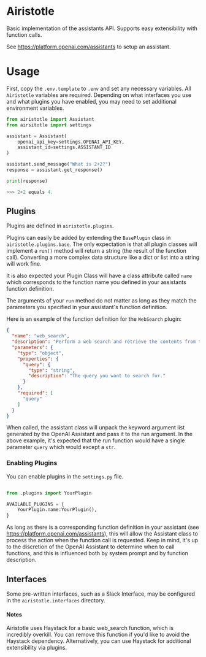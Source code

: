 # Airistotle

Basic implementation of the assistants API. Supports easy extensibility with function calls.

See https://platform.openai.com/assistants to setup an assistant.

# Usage

First, copy the `.env.template` to `.env` and set any necessary variables. All `Airistotle` variables are required.
Depending on what interfaces you use and what plugins you have enabled, you may need to set additional environment variables.


```python
from airistotle import Assistant
from airsitotle import settings

assistant = Assistant(
    openai_api_key=settings.OPENAI_API_KEY,
    assistant_id=settings.ASSISTANT_ID
)

assistant.send_message("What is 2+2?")
response = assistant.get_response()

print(response)

>>> 2+2 equals 4.
```

## Plugins

Plugins are defined in `airistotle.plugins`.

Plugins can easily be added by extending the `BasePlugin` class in `airistotle.plugins.base`. The only expectation is that all plugin classes will
implement a `run()` method will return a string (the result of the function call). Converting a more complex data structure like a dict or list into a string will work fine.

It is also expected your Plugin Class will have a class attribute called `name` which corresponds to the function name you defined in your assistants function definition.

The arguments of your `run` method do not matter as long as they match the parameters you specified in your assistant's function definition.

Here is an example of the function definition for the `WebSearch` plugin:

```json
{
  "name": "web_search",
  "description": "Perform a web search and retrieve the contents from the top results. Use this when ever you are unsure of an answer and need more information. Use it to supplement your own knowledge, not replace it.",
  "parameters": {
    "type": "object",
    "properties": {
      "query": {
        "type": "string",
        "description": "The query you want to search for."
      }
    },
    "required": [
      "query"
    ]
  }
}
```

When called, the assistant class will unpack the keyword argument list generated by the OpenAI Assistant and pass it to the run argument. In the above example, it's expected that the run function would have a single parameter `query` which would except a `str`. 

### Enabling Plugins

You can enable plugins in the `settings.py` file. 

```python

from .plugins import YourPlugin

AVAILABLE_PLUGINS = {
    YourPlugin.name:YourPlugin(),
}

```

As long as there is a corresponding function definition in your assistant (see https://platform.openai.com/assistants), this will allow the Assistant class to process the action when the function call is requested. Keep in mind, it's up to the discretion of the OpenAI Assistant to determine when to call functions, and this is influenced both by system prompt and by function description.

## Interfaces

Some pre-written interfaces, such as a Slack Interface, may be configured in the `airistotle.interfaces` directory. 


#### Notes

Airistotle uses Haystack for a basic web_search function, which is incredibly overkill. You can remove this function if you'd like to avoid the Haystack dependency. Alternatively, you can use Haystack for additional extensibility via plugins.